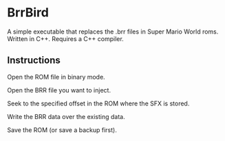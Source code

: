# BrrBird
A simple executable that replaces the .brr files in Super Mario World roms. Written in C++. Requires a C++ compiler.
## Instructions
Open the ROM file in binary mode.

Open the BRR file you want to inject.

Seek to the specified offset in the ROM where the SFX is stored.

Write the BRR data over the existing data.

Save the ROM (or save a backup first).
